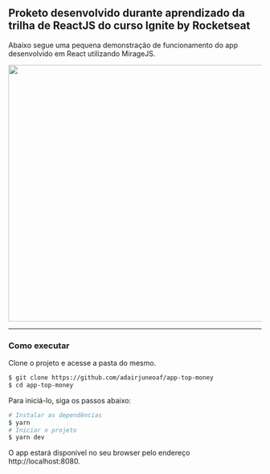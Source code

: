 ## Proketo desenvolvido durante aprendizado da trilha de ReactJS do curso Ignite by Rocketseat

Abaixo segue uma pequena demonstração de funcionamento do app desenvolvido em React utilizando MirageJS.

<img src="https://i.imgur.com/FZgriYq.gif" width="830" height="512" />

---

### Como executar

Clone o projeto e acesse a pasta do mesmo.

```bash
$ git clone https://github.com/adairjuneoaf/app-top-money
$ cd app-top-money
```

Para iniciá-lo, siga os passos abaixo:

```bash
# Instalar as dependências
$ yarn
# Iniciar o projeto
$ yarn dev
```

O app estará disponível no seu browser pelo endereço http://localhost:8080.
